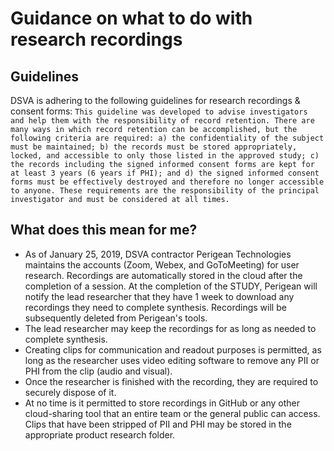 # Guidance on what to do with research recordings

## Guidelines

DSVA is adhering to the following guidelines for research recordings & consent forms: `This guideline was developed to advise investigators and help them with the responsibility of record retention. There are many ways in which record retention can be accomplished, but the following criteria are required: a) the confidentiality of the subject must be maintained; b) the records must be stored appropriately, locked, and accessible to only those listed in the approved study; c) the records including the signed informed consent forms are kept for at least 3 years (6 years if PHI); and d) the signed informed consent forms must be effectively destroyed and therefore no longer accessible to anyone. These requirements are the responsibility of the principal investigator and must be considered at all times.`

## What does this mean for me?

* As of January 25, 2019, DSVA contractor Perigean Technologies maintains the accounts \(Zoom, Webex, and GoToMeeting\) for user research. Recordings are automatically stored in the cloud after the completion of a session. At the completion of the STUDY, Perigean will notify the lead researcher that they have 1 week to download any recordings they need to complete synthesis. Recordings will be subsequently deleted from Perigean's tools. 
* The lead researcher may keep the recordings for as long as needed to complete synthesis.
* Creating clips for communication and readout purposes is permitted, as long as the researcher uses video editing software to remove any PII or PHI from the clip \(audio and visual\). 
* Once the researcher is finished with the recording, they are required to securely dispose of it. 
* At no time is it permitted to store recordings in GitHub or any other cloud-sharing tool that an entire team or the general public can access. Clips that have been stripped of PII and PHI may be stored in the appropriate product research folder. 

